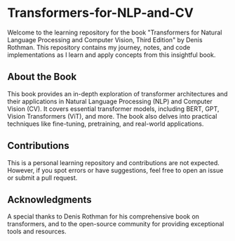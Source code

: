 # Transformers-for-NLP-and-CV
Welcome to the learning repository for the book "Transformers for Natural Language Processing and Computer Vision, Third Edition" by Denis Rothman. This repository contains my journey, notes, and code implementations as I learn and apply concepts from this insightful book.

## About the Book

This book provides an in-depth exploration of transformer architectures and their applications in Natural Language Processing (NLP) and Computer Vision (CV). It covers essential transformer models, including BERT, GPT, Vision Transformers (ViT), and more. The book also delves into practical techniques like fine-tuning, pretraining, and real-world applications.

## Contributions

This is a personal learning repository and contributions are not expected. However, if you spot errors or have suggestions, feel free to open an issue or submit a pull request.

## Acknowledgments

A special thanks to Denis Rothman for his comprehensive book on transformers, and to the open-source community for providing exceptional tools and resources.
